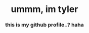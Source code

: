 <h1 align="center">ummm, im tyler</h1>
<h3 align="center">this is my github profile..? haha</h3>
<p align="left"> 
<p align="left">
